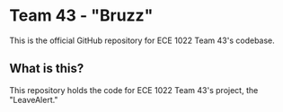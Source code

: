 # Team 43 - "Bruzz"
This is the official GitHub repository for ECE 1022 Team 43's codebase.

## What is this?
This repository holds the code for ECE 1022 Team 43's project, the "LeaveAlert."
